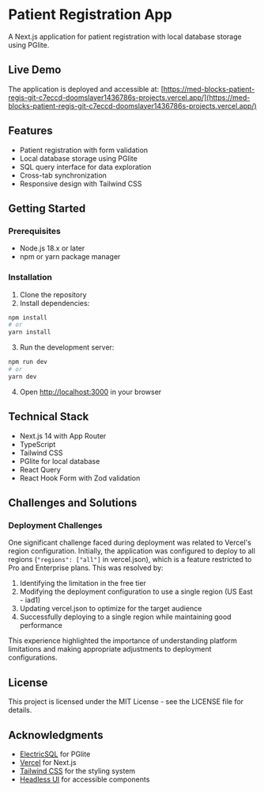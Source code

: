 # Patient Registration App

A Next.js application for patient registration with local database storage using PGlite.

## Live Demo
The application is deployed and accessible at:
[https://med-blocks-patient-regis-git-c7eccd-doomslayer1436786s-projects.vercel.app/](https://med-blocks-patient-regis-git-c7eccd-doomslayer1436786s-projects.vercel.app/)

## Features
- Patient registration with form validation
- Local database storage using PGlite
- SQL query interface for data exploration
- Cross-tab synchronization
- Responsive design with Tailwind CSS

## Getting Started

### Prerequisites
- Node.js 18.x or later
- npm or yarn package manager

### Installation
1. Clone the repository
2. Install dependencies:
```bash
npm install
# or
yarn install
```

3. Run the development server:
```bash
npm run dev
# or
yarn dev
```

4. Open [http://localhost:3000](http://localhost:3000) in your browser

## Technical Stack
- Next.js 14 with App Router
- TypeScript
- Tailwind CSS
- PGlite for local database
- React Query
- React Hook Form with Zod validation

## Challenges and Solutions

### Deployment Challenges
One significant challenge faced during deployment was related to Vercel's region configuration. Initially, the application was configured to deploy to all regions (`"regions": ["all"]` in vercel.json), which is a feature restricted to Pro and Enterprise plans. This was resolved by:

1. Identifying the limitation in the free tier
2. Modifying the deployment configuration to use a single region (US East - iad1)
3. Updating vercel.json to optimize for the target audience
4. Successfully deploying to a single region while maintaining good performance

This experience highlighted the importance of understanding platform limitations and making appropriate adjustments to deployment configurations.

## License
This project is licensed under the MIT License - see the LICENSE file for details.

## Acknowledgments

- [ElectricSQL](https://electric-sql.com/) for PGlite
- [Vercel](https://vercel.com) for Next.js
- [Tailwind CSS](https://tailwindcss.com/) for the styling system
- [Headless UI](https://headlessui.com/) for accessible components
